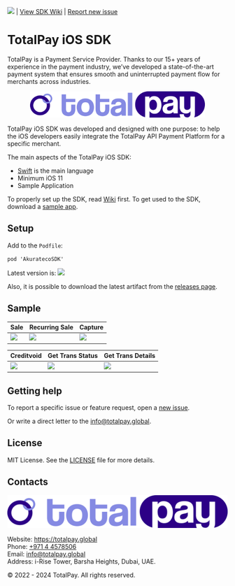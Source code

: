 ![](https://cocoapod-badges.herokuapp.com/v/AkuratecoSDK/badge.png) | [View SDK Wiki](https://github.com/akurateco/akurateco-ios-sdk/wiki) | [Report new issue](https://github.com/akurateco/akurateco-ios-sdk/issues/new)

# TotalPay iOS SDK

TotalPay is a Payment Service Provider. Thanks to our 15+ years of experience in the payment industry, we’ve developed a state-of-the-art payment system that ensures smooth and uninterrupted payment flow for merchants across industries.

<p align="center">
  <a href="https://totalpay.global">
      <img src="/media/header.png" alt="TotalPay" width="400px"/>
  </a>
</p>

TotalPay iOS SDK was developed and designed with one purpose: to help the iOS developers easily integrate the TotalPay API Payment Platform for a specific merchant. 

The main aspects of the TotalPay iOS SDK:

- [Swift](https://developer.apple.com/swift/) is the main language 
- Minimum iOS 11
- Sample Application

To properly set up the SDK, read [Wiki](https://github.com/TotalPayAPI/akurateco-ios-sdk/wiki) first.
To get used to the SDK, download a [sample app](https://github.com/TotalPayAPI/akurateco-ios-sdk/tree/main/sample).

## Setup

Add to the `Podfile`:

```
pod 'AkuratecoSDK'
```

Latest version is: ![](https://cocoapod-badges.herokuapp.com/v/AkuratecoSDK/badge.png) 

Also, it is possible to download the latest artifact from the [releases page](https://github.com/TotalPayAPI/akurateco-ios-sdk/releases).

## Sample

| Sale | Recurring Sale | Capture |
|-|-|-|
| ![](/media/sale.gif) | ![](/media/recurring-sale.gif) | ![](/media/capture.gif) |

| Creditvoid | Get Trans Status | Get Trans Details |
|-|-|-|
| ![](/media/creditvoid.gif) | ![](/media/get-trans-status.gif) | ![](/media/get-trans-details.gif) |

## Getting help

To report a specific issue or feature request, open a [new issue](https://github.com/TotalPayAPI/totalpay-android-sdk/issues/new).

Or write a direct letter to the [info@totalpay.global](mailto:info@totalpay.global).

## License

MIT License. See the [LICENSE](https://github.com/TotalPayAPI/akurateco-ios-sdk/blob/main/LICENSE) file for more details.

## Contacts

![](/media/header.png)

Website: https://totalpay.global  
Phone: [+971 4 4578506](tel:+97144578506)  
Email: [info@totalpay.global](mailto:info@totalpay.global)  
Address: i-Rise Tower, Barsha Heights, Dubai, UAE.

© 2022 - 2024 TotalPay. All rights reserved.
